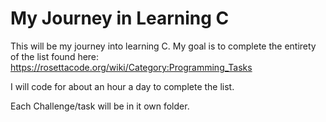 # My Journey in Learning C

This will be my journey into learning C. My goal is to complete the entirety of the list found here: https://rosettacode.org/wiki/Category:Programming_Tasks

I will code for about an hour a day to complete the list.

Each Challenge/task will be in it own folder.
